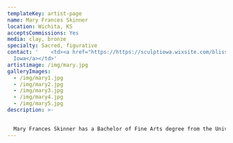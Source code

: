 ```yaml
---
templateKey: artist-page
name: Mary Frances Skinner
location: Wichita, KS
acceptsCommissions: Yes
media: clay, bronze
specialty: Sacred, figurative
contact: '    <td><a href="https://https://sculptiowa.wixsite.com/bliss">Sculpt
  Iowa</a></td>'
artistimage: /img/mary.jpg
galleryImages:
  - /img/mary1.jpg
  - /img/mary2.jpg
  - /img/mary3.jpg
  - /img/mary4.jpg
  - /img/mary5.jpg
description: >-
  

  Mary Frances Skinner has a Bachelor of Fine Arts degree from the University of Iowa. After working in the field of Graphic Design and raising five children, she revisited the clay that she once loved. Moving from pottery, to vessels with portraits on them, to exclusively sculpting people (and angels), she is learning more about art, herself and humanity every day. “Often with more groaning than creating, I strive to move a vision from my heart into the clay. The clay parallels life itself, at times difficult to bear, at other times, pliable and willing. I desire to connect the every day with the mystery of the eternal. Perhaps it’s making the invisible visible, or finding truth in simplicity. As a Catholic artist, my instinct is to echo creation, incarnation, love, and God. In this way, my work becomes a prayer.”
---
```

